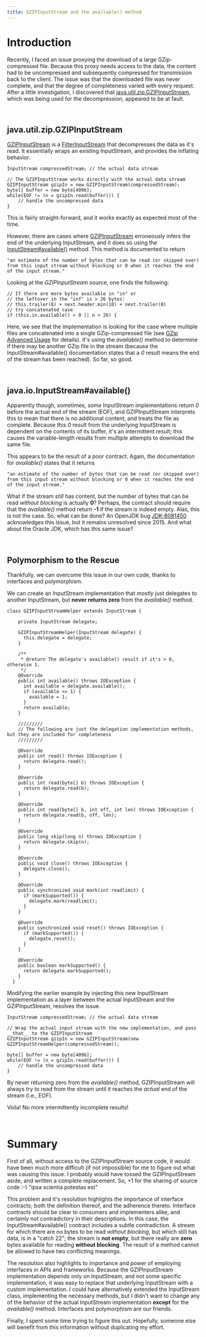 ```yaml
---
title: GZIPInputStream and the available() method
---
```


# Introduction

Recently, I faced an issue proxying the download of a large GZip-compressed file. Because this proxy needs access to the data, the content had to be uncompressed and subsequently compressed for transmission back to the client.
The issue was that the downloaded file was never complete, and that the degree of completeness varied with every request. After a little investigation, I discovered that [java.util.zip.GZIPInputStream](https://docs.oracle.com/javase/8/docs/api/index.html?java/util/zip/GZIPInputStream.html), which was being used for the decompression, appeared to be at fault.

<br>

## java.util.zip.GZIPInputStream
[GZIPInputStream](https://docs.oracle.com/javase/8/docs/api/index.html?java/util/zip/GZIPInputStream.html) is a [FilterInputStream](https://docs.oracle.com/javase/8/docs/api/index.html?java/io/FilterInputStream.html) that decompresses the data as it's read.
It essentially wraps an existing InputStream, and provides the inflating behavior.

    InputStream compressedStream; // the actual data stream
	
	// The GZIPInputStream works directly with the actual data stream
    GZIPInputStream gzipIn = new GZIPInputStream(compressedStream);
	byte[] buffer = new byte[4096];
	while(EOF != (n = gzipIn.read(buffer))) {
		// handle the uncompressed data
	}

This is fairly straight-forward, and it works exactly as expected most of the time.

However, there are cases where [GZIPInputStream](https://docs.oracle.com/javase/8/docs/api/index.html?java/util/zip/GZIPInputStream.html) erroneously infers the end of the underlying InputStream, and it does so using the [InputStream#available()](https://docs.oracle.com/javase/8/docs/api/java/io/InputStream.html#available--) method. This method is documented to return

    "an estimate of the number of bytes that can be read (or skipped over) from this input stream without blocking or 0 when it reaches the end of the input stream."


Looking at the *GZIPInputStream* source, one finds the following:

    // If there are more bytes available in "in" or
    // the leftover in the "inf" is > 26 bytes:
    // this.trailer(8) + next.header.min(10) + next.trailer(8)
    // try concatenated case
    if (this.in.available() > 0 || n > 26) {
		

Here, we see that the implementation is looking for the case where multiple files are concatenated into a single GZip-compressed file (see [GZip Advanced Usage](http://www.gnu.org/software/gzip/manual/html_node/Advanced-usage.html) for details).
It's using the *available()* method to determine if there may be another GZip file in the stream (because the InputStream#available() documentation states that a _0_ result means the end of the stream has been reached). So far, so good.


<br>

## java.io.InputStream#available()

Apparently though, sometimes, *some* InputStream implementations return _0_ before the actual end of the stream (EOF), and GZIPInputStream interprets this to mean that there is no additional content, and treats the file as complete.
Because this _0_ result from the underlying InputStream is dependent on the contents of its buffer, it's an intermittent result; this causes the variable-length results from multiple attempts to download the same file.

This appears to be the result of a poor contract. Again, the documentation for *available()* states that it returns

    "an estimate of the number of bytes that can be read (or skipped over) from this input stream without blocking or 0 when it reaches the end of the input stream."

What if the stream *still* has content, but the number of bytes that can be read *without blocking* is actually __0__? Perhaps, the contract should require that the *available()* method return __-1__ if the stream is indeed empty.
Alas, this is not the case. So, what can be done? An OpenJDK bug [JDK-8081450](https://bugs.openjdk.java.net/browse/JDK-8081450) acknowledges this issue, but it remains unresolved since 2015. And what about the Oracle JDK, which has this same issue?


<br>


## Polymorphism to the Rescue

Thankfully, we can overcome this issue in our own code, thanks to interfaces and polymorphism.

We can create an InputStream implementation that *mostly* just delegates to another InputStream, but __never returns zero__ from the *available()* method.

	class GZIPInputStreamHelper extends InputStream {
    
	    private InputStream delegate;
    
	    GZIPInputStreamHelper(InputStream delegate) {
	      this.delegate = delegate;
	    }
    
	    /**
	     * @return The delegate's available() result if it's > 0, otherwise 1.
	     */
	    @Override
	    public int available() throws IOException {
	      int available = delegate.available();
	      if (available <= 1) {
	        available = 1;
	      }
	      return available;
	    }
		
        /////////
    	// The following are just the delegation implementation methods, but they are included for completeness
		/////////
		
	    @Override
	    public int read() throws IOException {
	      return delegate.read();
	    }
    
	    @Override
	    public int read(byte[] b) throws IOException {
	      return delegate.read(b);
	    }
    
	    @Override
	    public int read(byte[] b, int off, int len) throws IOException {
	      return delegate.read(b, off, len);
	    }
    
	    @Override
	    public long skip(long n) throws IOException {
	      return delegate.skip(n);
	    }
    
	    @Override
	    public void close() throws IOException {
	      delegate.close();
	    }
    
	    @Override
	    public synchronized void mark(int readlimit) {
	      if (markSupported()) {
	        delegate.mark(readlimit);
	      }
	    }
    
	    @Override
	    public synchronized void reset() throws IOException {
	      if (markSupported()) {
	        delegate.reset();
	      }
	    }
    
	    @Override
	    public boolean markSupported() {
	      return delegate.markSupported();
	    }
	  }


Modifying the earlier example by injecting this new InputStream implementation as a layer between the actual InputStream and the GZIPInputStream, resolves the issue.

    InputStream compressedStream; // the actual data stream
    
	// Wrap the actual input stream with the new implementation, and pass __that__ to the GZIPInputStream
    GZIPInputStream gzipIn = new GZIPInputStream(new GZIPInputStreamHelper(compressedStream));
	
	byte[] buffer = new byte[4096];
	while(EOF != (n = gzipIn.read(buffer))) {
		// handle the uncompressed data
	}
    

By never returning zero from the *available()* method, GZIPInputStream will always try to read from the stream until it reaches the *actual* end of the stream (i.e., EOF).

Voila! No more intermittently incomplete results!

<br>


# Summary

First of all, without access to the GZIPInputStream source code, it would have been much more difficult (if not impossible) for me to figure out what was causing this issue. I probably would have tossed the GZIPInputStream aside, and written a complete replacement.
So, +1 for the sharing of source code :-) "ipsa scientia potestas est"

This problem and it's resolution highlights the importance of interface contracts; both the definition thereof, and the adherence thereto. Interface contracts should be clear to consumers and implementers alike, and certainly not contradictory in their descriptions.
In this case, the InputStream#available() contract includes a subtle contradiction. A stream for which there are no bytes to be read *without blocking*, but which still has data, is in a "catch 22"; the stream is __not empty__, but there really are __zero__ bytes available for reading __without blocking__. The result of a method cannot be allowed to have two conflicting meanings.

The resolution also highlights to importance and power of employing interfaces in APIs and frameworks. Because the GZIPInputStream implementation depends only on InputStream, and not some specific implementation, it was easy to replace that underlying InputStream with a custom implementation. I could have alternatively extended the InputStream class, implementing the necessary methods, but I didn't want to change any of the behavior of the actual InputStream implementation __except__ for the *available()* method. Interfaces and polymorphism are our friends.

Finally, I spent some time trying to figure this out. Hopefully, someone else will benefit from this information without duplicating my effort.

<br><br><br><br>



